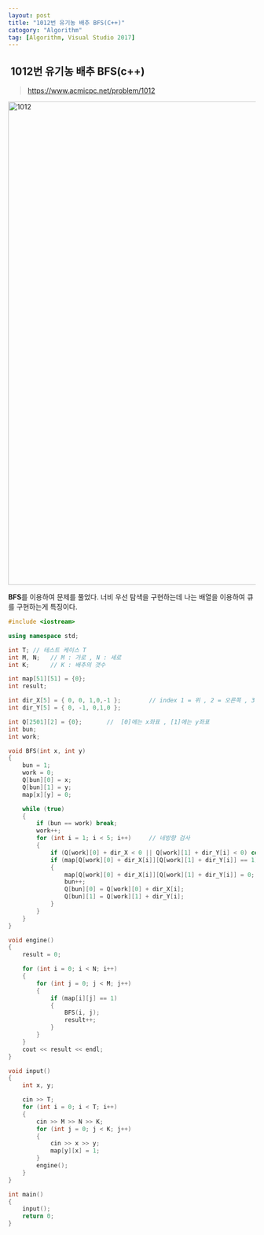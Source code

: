 ```yaml
---
layout: post
title: "1012번 유기농 배추 BFS(C++)"
catogory: "Algorithm"
tag: [Algorithm, Visual Studio 2017]
---
```

##   1012번 유기농 배추 BFS(c++)

> https://www.acmicpc.net/problem/1012

<img width="983" alt="1012" src="https://user-images.githubusercontent.com/19322354/33596701-f6db1674-d9df-11e7-93ee-9f5828e1cb75.png">

**BFS**를 이용하여 문제를 풀었다.   너비 우선 탐색을 구현하는데  나는 배열을 이용하여 큐를 구현하는게 특징이다.



```c++
#include <iostream>

using namespace std;

int T; // 테스트 케이스 T
int M, N;	// M : 가로 , N : 세로
int K;		// K : 배추의 갯수

int map[51][51] = {0};
int result;

int dir_X[5] = { 0, 0, 1,0,-1 };		// index 1 = 위 , 2 = 오른쪽 , 3 = 아래 , 4 = 왼쪽
int dir_Y[5] = { 0, -1, 0,1,0 };

int Q[2501][2] = {0};		//  [0]에는 x좌표 , [1]에는 y좌표
int bun;
int work;

void BFS(int x, int y)
{
	bun = 1;
	work = 0;
	Q[bun][0] = x;
	Q[bun][1] = y;
	map[x][y] = 0;

	while (true)
	{
		if (bun == work) break;
		work++;
		for (int i = 1; i < 5; i++)		// 네방향 검사
		{
			if (Q[work][0] + dir_X < 0 || Q[work][1] + dir_Y[i] < 0) continue;
			if (map[Q[work][0] + dir_X[i]][Q[work][1] + dir_Y[i]] == 1)
			{
				map[Q[work][0] + dir_X[i]][Q[work][1] + dir_Y[i]] = 0;
				bun++;
				Q[bun][0] = Q[work][0] + dir_X[i];
				Q[bun][1] = Q[work][1] + dir_Y[i];
			}
		}
	}
}

void engine()
{
	result = 0;

	for (int i = 0; i < N; i++)
	{
		for (int j = 0; j < M; j++)
		{
			if (map[i][j] == 1)
			{
				BFS(i, j);
				result++;
			}
		}
	}
	cout << result << endl;
}

void input()
{
	int x, y;

	cin >> T;
	for (int i = 0; i < T; i++)
	{
		cin >> M >> N >> K;
		for (int j = 0; j < K; j++)
		{
			cin >> x >> y;
			map[y][x] = 1;
		}
		engine();
	}
}

int main()
{
	input();
	return 0;
}
```

